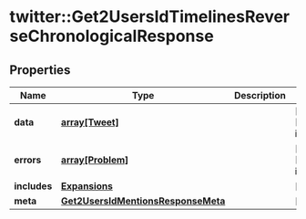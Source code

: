 # twitter::Get2UsersIdTimelinesReverseChronologicalResponse


## Properties
Name | Type | Description | Notes
------------ | ------------- | ------------- | -------------
**data** | [**array[Tweet]**](Tweet.md) |  | [optional] [Min. items: 1] 
**errors** | [**array[Problem]**](Problem.md) |  | [optional] [Min. items: 1] 
**includes** | [**Expansions**](Expansions.md) |  | [optional] 
**meta** | [**Get2UsersIdMentionsResponseMeta**](Get2UsersIdMentionsResponse_meta.md) |  | [optional] 


